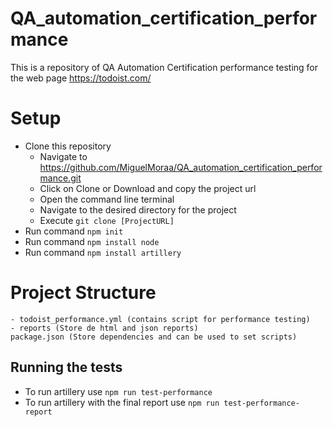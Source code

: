 # QA_automation_certification_performance
This is a repository of QA Automation Certification performance testing for the web page https://todoist.com/

# Setup

- Clone this repository
  - Navigate to https://github.com/MiguelMoraa/QA_automation_certification_performance.git
  - Click on Clone or Download and copy the project url
  - Open the command line terminal
  - Navigate to the desired directory for the project
  - Execute `git clone [ProjectURL]`
- Run command `npm init`
- Run command `npm install node`
- Run command `npm install artillery`


# Project Structure

    - todoist_performance.yml (contains script for performance testing)
    - reports (Store de html and json reports)
    package.json (Store dependencies and can be used to set scripts)

## Running the tests

- To run artillery use `npm run test-performance`
- To run artillery with the final report use `npm run test-performance-report`
